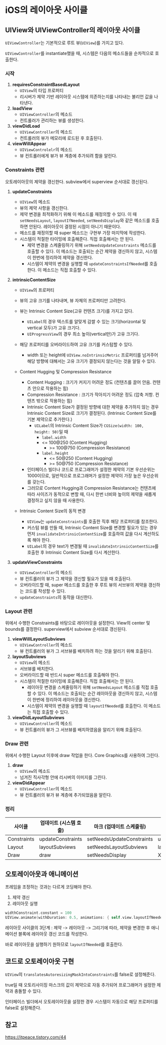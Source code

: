 # iOS의 레이아웃 사이클

## UIView와 UIViewController의 레이아웃 사이클

`UIViewController`는 기본적으로 루트 뷰(`UIView`)를 가지고 있다.

`UIViewController`를 instantiate했을 때, 시스템은 다음의 메소드들을 순차적으로 호출한다.

### 시작

1. **requiresConstraintBasedLayout**
   - `UIView`의 타입 프로퍼티
   - 리시버가 제약 기반 레이아웃 시스템에 의존하는지를 나타내는 불리언 값을 나타낸다.
2. **loadView**
   - `UIViewController`의 메소드
   - 컨트롤러가 관리하는 뷰를 생성한다.
1. **viewDidLoad**
   - `UIViewController`의 메소드
   - 컨트롤러의 뷰가 메모리에 로드된 후 호출된다.
2. **viewWillAppear**
   - `UIViewControlelr`의 메소드
   - 뷰 컨트롤러에게 뷰가 뷰 계층에 추가되려 함을 알린다.

### Constraints 관련

오토레이아웃의 제약을 갱신한다. subview에서 superview 순서대로 갱신된다.

1. **updateConstraints**
  
   - `UIView`의 메소드
   - 뷰의 제약 사항을 갱신한다.
   - 제약 변경을 최적화하기 위해 이 메소드를 재정의할 수 있다. 이 때 `setNeedsLayout`, `layoutIfNeeded`, `setNeedsDisplay`와 같은 메소드를 호출하면 안된다. 레이아웃이 결정된 시점이 아니기 때문이다.
   - 메소드를 재정의할 때 super 메소드는 구현부 가장 마지막에 작성한다.
   - 시스템이 적절한 타이밍에 호출해준다. 직접 호출해서는 안 된다.
     - 제약 변경을 스케줄링하기 위해 `setNeedsUpdateConstraints` 메소드를 호출할 수 있다. 이 메소드는 호출되는 순간 제약을 갱신하지 않고, 시스템이 한번에 정리하여 제약을 갱신한다.
     - 시스템이 제약의 변경을 실행할 때 `updateConstraintsIfNeeded`를 호출한다. 이 메소드는 직접 호출할 수 있다.
2. **intrinsicContentSize**
  
   - `UIView`의 프로퍼티
   
   - 뷰의 고유 크기를 나타내며, 뷰 자체의 프로퍼티만 고려한다.
   
   - 뷰는 Intrinsic Content Size(고유 컨텐츠 크기)를 가지고 있다.
     - `UILabel`의 경우 텍스트를 알맞게 감쌀 수 있는 크기(horizontal 및 vertical 모두)가 고유 크기다.
     - `UIProgressView`의 경우 최소 높이(vertical만)가 고유 크기다.
     
   - 해당 프로퍼티를 오버라이드하여 고유 크기를 커스텀할 수 있다.
     
     - width 또는 height에 `UIView.noIntrinsicMetric` 프로퍼티를 넘겨주어 해당 방향에 대해서는 고유 크기가 결정되지 않는다는 것을 알릴 수 있다.
     
   - Content Hugging 및 Compression Resistance
     - Content Hugging : 크기가 커지기 어려운 정도 (컨텐츠를 끌어 안음. 컨텐츠 안으로 작용하는 힘)
     - Compression Resistance : 크기가 작아지기 어려운 정도  (압축 저항. 컨텐츠 밖으로 작용하는 힘)
     - Intrinsic Content Size가 결정된 방향에 대한 제약을 추가하지 않는 경우 Intrinsic Content Size로 크기가 결정된다. (Intrinsic Content Size를 기본 제약으로 추가한다.)
       - `UILabel`의 Intrinsic Content Size가 `CGSize(width: 100, height: 50)`일 때
         - `label.width`
         - <= 100@250 (Content Hugging)
           - \>= 100@750 (Compression Resistance)
         - `label.height`
           - <= 50@250 (Content Hugging)
           - \>= 50@750 (Compression Resistance)
     - 인터페이스 빌더나 코드로 프로그래머가 설정한 제약의 기본 우선순위는 1000이므로, 일반적으로 프로그래머가 설정한 제약이 가장 높은 우선순위를 갖는다.
     - 그러므로 Content Hugging과 Compression Resistance는 컨텐츠에 따라 사이즈가 동적으로 변할 때, 다시 한번 너비와 높이의 제약을 새롭게 결정하고 싶지 않을 때 사용한다.
     
   - Intrinsic Content Size의 동적 변경
     - `UIView`는 `updateConstraints`를 호출한 직후 해당 프로퍼티를 참조한다.
     - 커스텀 뷰를 만들 때, Intrinsic Content Size를 변경할 필요가 있는 경우 먼저 `invalidateIntrinsicContentSize`를 호출하여 값을 다시 계산하도록 해야 한다.
     - `UILabel`의 경우 text가 변경될 때 `invalidateIntrinsicContentSize`를 호출한 후 Intrinsic Content Size를 다시 계산한다.
3. **updateViewConstraints**
   - `UIViewController`의 메소드
   - 뷰 컨트롤러의 뷰가 그 제약을 갱신할 필요가 있을 때 호출된다.
   - 오버라이드할 때, super 메소드를 호출한 후 루트 뷰의 서브뷰의 제약을 갱신하는 코드를 작성할 수 있다.
   - `updateConstraints`의 동작을 대신한다.

### Layout 관련

위에서 수행한 Constraints를 바탕으로 레이아웃을 설정한다. View의 center 및 bounds를 결정한다. superview에서 subview 순서대로 갱신된다.

1. **viewWillLayoutSubviews**
   - `UIViewController`의 메소드
   - 뷰 컨트롤러의 뷰가 그 서브뷰를 배치하려 하는 것을 알리기 위해 호출된다.
2. **layoutSubviews**
   - `UIView`의 메소드
   - 서브뷰를 배치한다.
   - 오버라이드할 때 반드시 super 메소드를 호출해야 한다.
   - 시스템이 적절한 타이밍에 호출해준다. 직접 호출해서는 안 된다.
     - 레이아웃 변경을 스케줄링하기 위해 `setNeedsLayout` 메소드를 직접 호출할 수 있다. 이 메소드는 호출되는 순간 레이아웃을 갱신하지 않고, 시스템이 한번에 정리하여 레이아웃을 갱신한다.
     - 시스템이 제약의 변경을 실행할 때 `layoutIfNeeded`를 호출한다. 이 메소드는 직접 호출할 수 있다.
3. **viewDidLayoutSubviews**
   - `UIViewController`의 메소드
   - 뷰 컨트롤러의 뷰가 그 서브뷰를 배치하였음을 알리기 위해 호출된다.

### Draw 관련

위에서 수행한 Layout 이후에 draw 작업을 한다. Core Graphics를 사용하여 그린다.

1. **draw**
   - `UIView`의 메소드
   - 넘겨진 직사각형 안에 리시버의 이미지를 그린다.
2. **viewDidAppear**
   - `UIViewController`의 메소드
   - 뷰 컨트롤러의 뷰가 뷰 계층에 추가되었음을 알린다.

### 정리

| 사이클      | 업데이트 (시스템 호출) | 마크 (업데이트 스케줄링)  | 트리거 (프로그래머 호출)  |
| ----------- | ---------------------- | ------------------------- | ------------------------- |
| Constraints | updateConstraints      | setNeedsUpdateConstraints | updateConstraintsIfNeeded |
| Layout      | layoutSubviews         | setNeedsLayoutSubviews    | layoutIfNeeded            |
| Draw        | draw                   | setNeedsDisplay           | X                         |

## 오토레이아웃과 애니메이션

프레임을 조정하는 것과는 다르게 코딩해야 한다.

1. 제약 갱신
2. 레이아웃 실행

```swift
widthConstraint.constant = 100
UIView.animate(withDuration: 0.5, animations: { self.view.layoutIfNeeded() })
```

레이아웃 사이클의 3단계 : 제약 -> 레이아웃 -> 그리기에 따라, 제약을 변경한 후 애니메이션 블록에 레이아웃 갱신 코드를 작성한다.

바로 레이아웃을 실행하기 원하므로 `layoutIfNeeded`를 호출한다.

## 코드로 오토레이아웃 구현

`UIView`의 `translatesAutoresizingMaskIntoConstraints`를 false로 설정해준다.

true일 때 오토리사이징 마스크의 값이 제약으로 자동 추가되어 프로그래머가 설정한 제약과 충돌할 수 있다.

인터페이스 빌더에서 오토레이아웃을 설정한 경우 시스템이 자동으로 해당 프로퍼티를 false로 설정해준다.

## 참고

https://itpeace.tistory.com/44
